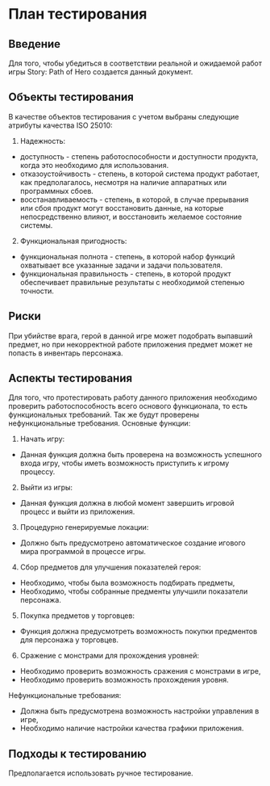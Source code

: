 # План тестирования
## Введение
Для того, чтобы убедиться в соответствии реальной и ожидаемой работ игры Story: Path of Hero создается данный документ.
## Объекты тестирования 
В качестве объектов тестирования с учетом выбраны следующие атрибуты качества ISO 25010:
1. Надежность:
- доступность - cтепень работоспособности и доступности продукта, когда это необходимо для использования.
- отказоустойчивость - степень, в которой система продукт работает, как предполагалось, несмотря на наличие аппаратных или программных сбоев.
- восстанавливаемость - степень, в которой, в случае прерывания или сбоя продукт могут восстановить данные, на которые непосредственно влияют, и восстановить желаемое состояние системы.
2. Функциональная пригодность:
- функциональная полнота - степень, в которой набор функций охватывает все указанные задачи и задачи пользователя.
- функциональная правильность - степень, в которой продукт обеспечивает правильные результаты с необходимой степенью точности.
## Риски
При убийстве врага, герой в данной игре может подобрать выпавший предмет, но при некорректной работе приложения предмет может не попасть в инвентарь персонажа.
## Аспекты тестирования
Для того, что протестировать работу данного приложения необходимо проверить работоспособность всего основого функционала, то есть функциональных требований. Так же будут проверены нефункциональные требования.
Основные функции:
1. Начать игру:

- Данная функция должна быть проверена на возможность успешного входа игру, чтобы иметь возможность приступить к игрому процессу.
2. Выйти из игры:

- Данная функция должна в любой момент завершить игровой процесс и выйти из приложения.

3. Процедурно генерируемые локации:

- Должно быть предусмотрено автоматическое создание игового мира программой в процессе игры.

4. Сбор предметов для улучшения показателей героя:

- Необходимо, чтобы была возможность подбирать предметы,
- Необходимо, чтобы собранные предменты улучшили показатели персонажа.

5. Покупка предметов у торговцев:

- Функция должна предусмотреть возможность покупки предментов для персонажа у торговцев.

6. Cражение с монстрами для прохождения уровней:

- Необходимо проверить возможность сражения с монстрами в игре,
- Необходимо проверить возможность прохождения уровня.

Нефункциональные требования:
- Должна быть предусмотрена возможность настройки управления в игре,
- Необходимо наличие настройки качества графики приложения.
## Подходы к тестированию
Предполагается использовать ручное тестирование.
